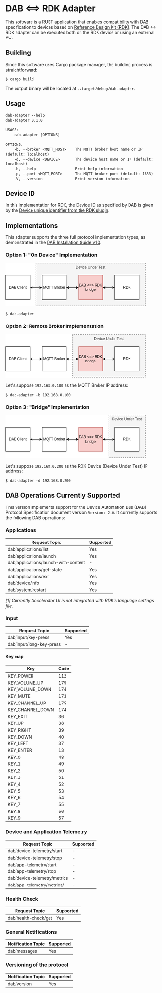 # DAB <==> RDK Adapter #

This software is a RUST application that enables compatibility with DAB specification to devices based on [Reference Design Kit (RDK)](https://rdkcentral.com/).
The DAB <-> RDK adapter can be executed both on the RDK device or using an external PC.

## Building ##

Since this software uses Cargo package manager, the building process is straightforward:

```
$ cargo build
```

The output binary will be located at `./target/debug/dab-adapter`.

## Usage ##

```
dab-adapter --help
dab-adapter 0.1.0

USAGE:
    dab-adapter [OPTIONS]

OPTIONS:
    -b, --broker <MQTT_HOST>    The MQTT broker host name or IP (default: localhost)
    -d, --device <DEVICE>       The device host name or IP (default: localhost)
    -h, --help                  Print help information
    -p, --port <MQTT_PORT>      The MQTT broker port (default: 1883)
    -V, --version               Print version information
```

## Device ID ##

In this implementation for RDK, the Device ID as specified by DAB is given by the [Device unique identifier from the RDK plugin](https://rdkcentral.github.io/rdkservices/#/api/DeviceIdentificationPlugin).

## Implementations ##

This adapter supports the three full protocol implementation types, as demonstrated in the [DAB Installation Guide v1.0](https://getdab.org/wp-content/uploads/2021/03/InstallationGuide_v1.0.pdf).

### Option 1: "On Device" Implementation ###

![Option 1: "On Device" Implementation](doc/Option1.png)

```
$ dab-adapter
```

### Option 2: Remote Broker Implementation ###

![Option 2: Remote Broker Implementation](doc/Option2.png)

Let's suppose `192.168.0.100` as the MQTT Broker IP address:

```
$ dab-adapter -b 192.168.0.100
```

### Option 3: "Bridge" Implementation ###

![Option 3: "Bridge" Implementation](doc/Option3.png)

Let's suppose `192.168.0.200` as the RDK Device (Device Under Test) IP address:

```
$ dab-adapter -d 192.168.0.200
```

## DAB Operations Currently Supported ##

This version implements support for the Device Automation Bus (DAB) Protocol Specification document version `Version: 2.0`. It currently supports the following DAB operations:

### Applications ###

| Request Topic                        | Supported |
|--------------------------------------|-----------|
| dab/applications/list                | Yes       |
| dab/applications/launch              | Yes       |
| dab/applications/launch-with-content | -         |
| dab/applications/get-state           | Yes       |
| dab/applications/exit                | Yes       |
| dab/device/info                      | Yes       |
| dab/system/restart                   | Yes       |

*[1] Currently Accelerator UI is not integrated with RDK's language settings file.*

### Input ###

| Request Topic                        | Supported |
|--------------------------------------|-----------|
| dab/input/key-press                  | Yes       |
| dab/input/long-key-press             | -         |

#### Key map ####

|	Key	                  |	Code	|
|-----------------------|-------|
|	KEY_POWER	            |	112  	|
|	KEY_VOLUME_UP	        |	175	  |
|	KEY_VOLUME_DOWN	      |	174	  |
|	KEY_MUTE	            |	173	  |
|	KEY_CHANNEL_UP	      |	175	  |
|	KEY_CHANNEL_DOWN	    |	174	  |
|	KEY_EXIT            	|	36  	|
|	KEY_UP	              |	38	  |
|	KEY_RIGHT	            |	39	  |
|	KEY_DOWN	            |	40	  |
|	KEY_LEFT	            |	37	  |
|	KEY_ENTER	            |	13	  |
|	KEY_0	                |	48  	|
|	KEY_1	                |	49  	|
|	KEY_2	                |	50  	|
|	KEY_3	                |	51  	|
|	KEY_4	                |	52  	|
|	KEY_5	                |	53  	|
|	KEY_6	                |	54  	|
|	KEY_7	                |	55  	|
|	KEY_8	                |	56  	|
|	KEY_9	                |	57  	|

### Device and Application Telemetry ###

| Request Topic                        | Supported |
|--------------------------------------|-----------|
| dab/device-telemetry/start           | -         |
| dab/device-telemetry/stop            | -         |
| dab/app-telemetry/start              | -         |
| dab/app-telemetry/stop               | -         |
| dab/device-telemetry/metrics         | -         |
| dab/app-telemetry/metrics/<appId>    | -         |

### Health Check ###

| Request Topic                        | Supported |
|--------------------------------------|-----------|
| dab/health-check/get                 | Yes       |

### General Notifications ###

| Notification Topic                   | Supported |
|--------------------------------------|-----------|
| dab/messages                         | Yes       |

### Versioning of the protocol ###

| Notification Topic                   | Supported |
|--------------------------------------|-----------|
| dab/version                          | Yes       |